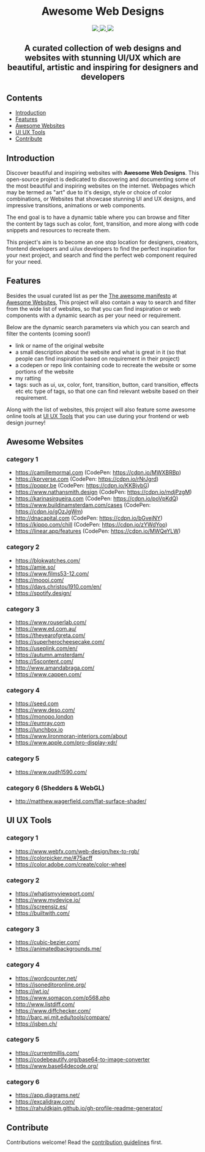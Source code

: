 <p align="center">
    <h1 align="center">Awesome Web Designs</h1>
</p>

<p align="center">
    <a href="https://awesome.re" alt="Awesome">
        <img src="https://awesome.re/badge.svg"/>
    </a>
    <a href="http://hits.dwyl.com/mratanusarkar/awesome-web-designs" alt="HitCount">
        <img src="https://hits.dwyl.com/mratanusarkar/awesome-web-designs.svg?style=flat"/>
    </a>
    <a href="LICENSE" alt="License">
        <img src="https://img.shields.io/badge/License-CC0_1.0-lightgrey.svg"/>
    </a>
</p>

<h2 align="center">A curated collection of web designs and websites with stunning UI/UX which are beautiful, artistic and inspiring for designers and developers</h2>


## Contents

- [Introduction](#introduction)
- [Features](#features)
- [Awesome Websites](#awesome-websites)
- [UI UX Tools](#ui-ux-tools)
- [Contribute](#contribute)


## Introduction

Discover beautiful and inspiring websites with **Awesome Web Designs**. This open-source project is dedicated to discovering and documenting some of the most beautiful and inspiring websites on the internet. Webpages which may be termed as "art" due to it's design, style or choice of color combinations, or Websites that showcase stunning UI and UX designs, and impressive transitions, animations or web components.

The end goal is to have a dynamic table where you can browse and filter the content by tags such as color, font, transition, and more along with code snippets and resources to recreate them.

This project's aim is to become an one stop location for designers, creators, frontend developers and ui/ux developers to find the perfect inspiration for your next project, and search and find the perfect web component required for your need.


## Features

Besides the usual curated list as per the [The awesome manifesto](https://github.com/sindresorhus/awesome/blob/main/awesome.md) at [Awesome Websites](#awesome-websites), 
This project will also contain a way to search and filter from the wide list of websites, so that you can find inspiration or web components with a dynamic search as per your need or requirement.

Below are the dynamic search parameters via which you can search and filter the contents (coming soon!)

* link or name of the original website
* a small description about the website and what is great in it (so that people can find inspiration based on requirement in their project)
* a codepen or repo link containing code to recreate the website or some portions of the website
* my ratting
* tags: such as ui, ux, color, font, transition, button, card transition, effects etc etc type of tags, so that one can find relevant website based on their requirement.

Along with the list of websites, 
this project will also feature some awesome online tools at [UI UX Tools](#ui-ux-tools) that you can use during your frontend or web design journey!

## Awesome Websites

### category 1

- https://camillemormal.com (CodePen: https://cdpn.io/MWXBRBp)
- https://kprverse.com (CodePen: https://cdpn.io/rNrJgrd)
- https://poppr.be (CodePen: https://cdpn.io/KKBjvbG)
- https://www.nathansmith.design (CodePen: https://cdpn.io/mdjPzgM)
- https://karinasirqueira.com (CodePen: https://cdpn.io/poVpKdQ)
- https://www.buildinamsterdam.com/cases (CodePen: https://cdpn.io/gOzJgWm)
- http://dnacapital.com (CodePen: https://cdpn.io/bGvejNY)
- https://kippo.com/chill (CodePen: https://cdpn.io/zYWdYoo)
- https://linear.app/features (CodePen: https://cdpn.io/MWQeYLW)

### category 2

- https://blokwatches.com/
- https://amie.so/
- https://www.films53-12.com/
- https://moooi.com/
- https://days.christou1910.com/en/
- https://spotify.design/

### category 3

- https://www.rouserlab.com/
- https://www.ed.com.au/
- https://theyearofgreta.com/
- https://superherocheesecake.com/
- https://useplink.com/en/
- https://autumn.amsterdam/
- https://5scontent.com/
- http://www.amandabraga.com/
- https://www.cappen.com/

### category 4

- https://seed.com
- https://www.deso.com/
- https://monopo.london
- https://eumray.com
- https://lunchbox.io
- https://www.lironmoran-interiors.com/about
- https://www.apple.com/pro-display-xdr/

### category 5

- https://www.oudh1590.com/

### category 6 (Shedders & WebGL)

- http://matthew.wagerfield.com/flat-surface-shader/


## UI UX Tools

### category 1

- https://www.webfx.com/web-design/hex-to-rgb/
- https://colorpicker.me/#75acff
- https://color.adobe.com/create/color-wheel

### category 2

- https://whatismyviewport.com/
- https://www.mydevice.io/
- https://screensiz.es/
- https://builtwith.com/

### category 3

- https://cubic-bezier.com/
- https://animatedbackgrounds.me/

### category 4

- https://wordcounter.net/
- https://jsoneditoronline.org/
- https://jwt.io/
- https://www.somacon.com/p568.php
- http://www.listdiff.com/
- https://www.diffchecker.com/
- http://barc.wi.mit.edu/tools/compare/
- https://jsben.ch/

### category 5

- https://currentmillis.com/
- https://codebeautify.org/base64-to-image-converter
- https://www.base64decode.org/

### category 6

- https://app.diagrams.net/
- https://excalidraw.com/
- https://rahuldkjain.github.io/gh-profile-readme-generator/


## Contribute

Contributions welcome! Read the [contribution guidelines](contributing.md) first.
